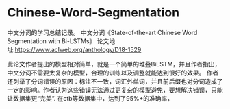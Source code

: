 # Chinese-Word-Segmentation
中文分词的学习总结记录。
中文分词《State-of-the-art Chinese Word Segmentation with Bi-LSTMs》
论文地址:https://www.aclweb.org/anthology/D18-1529

此论文作者提出的模型相对简单，就是一个简单的堆叠BiLSTM，并且作者指出，中文分词不需要太复杂的模型，合理的训练以及调整就能达到很好的效果。
作者还列举了分词错误的原因：标注不一致，词汇外单词，并且前后缀也对分词造成了一定的影响。作者认为这些错误无法通过更复杂的模型避免，要想解决错误，只能让数据集更“完美”.
在ctb等数据集中，达到了95%+的准确率，

